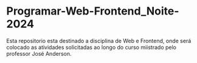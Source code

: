 # Programar-Web-Frontend_Noite-2024
Esta repositorio esta destinado a disciplina de Web e Frontend, onde será colocado as atividades solicitadas ao longo do curso miistrado pelo professor José Anderson.
